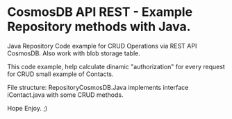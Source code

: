 # CosmosDB API REST - Example Repository methods with Java.
Java Repository Code example for CRUD Operations via REST API CosmosDB. Also work with blob storage table.

This code example, help calculate dinamic "authorization" for every request for CRUD small example of Contacts.

File structure: RepositoryCosmosDB.Java implements interface iContact.java with some CRUD methods.

Hope Enjoy. ;)
